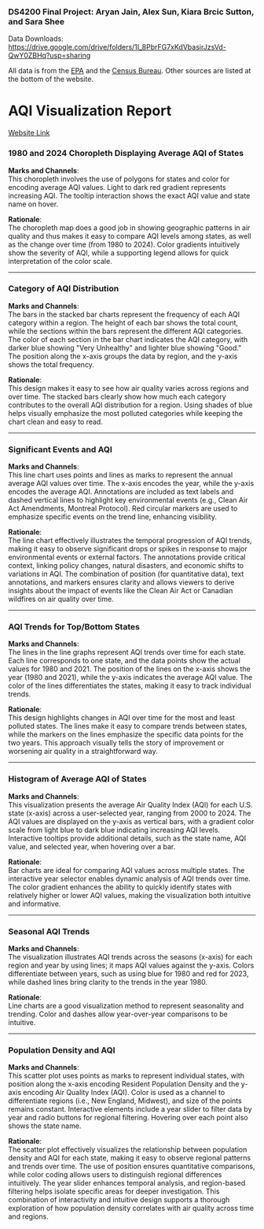 ### DS4200 Final Project: Aryan Jain, Alex Sun, Kiara Brcic Sutton, and Sara Shee

Data Downloads: https://drive.google.com/drive/folders/1I_8PbrFG7xKdVbasirJzsVd-QwY0ZBHq?usp=sharing

All data is from the [EPA](https://aqs.epa.gov/aqsweb/airdata/download_files.html#AQI) and the [Census Bureau](https://www.census.gov/data/tables/time-series/dec/density-data-text.html). Other sources are listed at the bottom of the website.

# AQI Visualization Report

[Website Link](https://aryanjain-21.github.io/aqi_visualization_project/)

### 1980 and 2024 Choropleth Displaying Average AQI of States

**Marks and Channels**:  
This choropleth involves the use of polygons for states and color for encoding average AQI values. Light to dark red gradient represents increasing AQI. The tooltip interaction shows the exact AQI value and state name on hover.

**Rationale**:  
The choropleth map does a good job in showing geographic patterns in air quality and thus makes it easy to compare AQI levels among states, as well as the change over time (from 1980 to 2024). Color gradients intuitively show the severity of AQI, while a supporting legend allows for quick interpretation of the color scale.

---

### Category of AQI Distribution

**Marks and Channels**:  
The bars in the stacked bar charts represent the frequency of each AQI category within a region. The height of each bar shows the total count, while the sections within the bars represent the different AQI categories. The color of each section in the bar chart indicates the AQI category, with darker blue showing "Very Unhealthy" and lighter blue showing "Good." The position along the x-axis groups the data by region, and the y-axis shows the total frequency.

**Rationale**:  
This design makes it easy to see how air quality varies across regions and over time. The stacked bars clearly show how much each category contributes to the overall AQI distribution for a region. Using shades of blue helps visually emphasize the most polluted categories while keeping the chart clean and easy to read.

---

### Significant Events and AQI

**Marks and Channels**:  
This line chart uses points and lines as marks to represent the annual average AQI values over time. The x-axis encodes the year, while the y-axis encodes the average AQI. Annotations are included as text labels and dashed vertical lines to highlight key environmental events (e.g., Clean Air Act Amendments, Montreal Protocol). Red circular markers are used to emphasize specific events on the trend line, enhancing visibility.

**Rationale**:  
The line chart effectively illustrates the temporal progression of AQI trends, making it easy to observe significant drops or spikes in response to major environmental events or external factors. The annotations provide critical context, linking policy changes, natural disasters, and economic shifts to variations in AQI. The combination of position (for quantitative data), text annotations, and markers ensures clarity and allows viewers to derive insights about the impact of events like the Clean Air Act or Canadian wildfires on air quality over time.

---

### AQI Trends for Top/Bottom States

**Marks and Channels**:  
The lines in the line graphs represent AQI trends over time for each state. Each line corresponds to one state, and the data points show the actual values for 1980 and 2021. The position of the lines on the x-axis shows the year (1980 and 2021), while the y-axis indicates the average AQI value. The color of the lines differentiates the states, making it easy to track individual trends.

**Rationale**:  
This design highlights changes in AQI over time for the most and least polluted states. The lines make it easy to compare trends between states, while the markers on the lines emphasize the specific data points for the two years. This approach visually tells the story of improvement or worsening air quality in a straightforward way.

---

### Histogram of Average AQI of States

**Marks and Channels**:  
This visualization presents the average Air Quality Index (AQI) for each U.S. state (x-axis) across a user-selected year, ranging from 2000 to 2024. The AQI values are displayed on the y-axis as vertical bars, with a gradient color scale from light blue to dark blue indicating increasing AQI levels. Interactive tooltips provide additional details, such as the state name, AQI value, and selected year, when hovering over a bar.

**Rationale**:  
Bar charts are ideal for comparing AQI values across multiple states. The interactive year selector enables dynamic analysis of AQI trends over time. The color gradient enhances the ability to quickly identify states with relatively higher or lower AQI values, making the visualization both intuitive and informative.

---

### Seasonal AQI Trends

**Marks and Channels**:  
The visualization illustrates AQI trends across the seasons (x-axis) for each region and year by using lines; it maps AQI values against the y-axis. Colors differentiate between years, such as using blue for 1980 and red for 2023, while dashed lines bring clarity to the trends in the year 1980.

**Rationale**:  
Line charts are a good visualization method to represent seasonality and trending. Color and dashes allow year-over-year comparisons to be intuitive.

---

### Population Density and AQI

**Marks and Channels**:  
This scatter plot uses points as marks to represent individual states, with position along the x-axis encoding Resident Population Density and the y-axis encoding Air Quality Index (AQI). Color is used as a channel to differentiate regions (i.e., New England, Midwest), and size of the points remains constant. Interactive elements include a year slider to filter data by year and radio buttons for regional filtering. Hovering over each point also shows the state name.

**Rationale**:  
The scatter plot effectively visualizes the relationship between population density and AQI for each state, making it easy to observe regional patterns and trends over time. The use of position ensures quantitative comparisons, while color coding allows users to distinguish regional differences intuitively. The year slider enhances temporal analysis, and region-based filtering helps isolate specific areas for deeper investigation. This combination of interactivity and intuitive design supports a thorough exploration of how population density correlates with air quality across time and regions.

